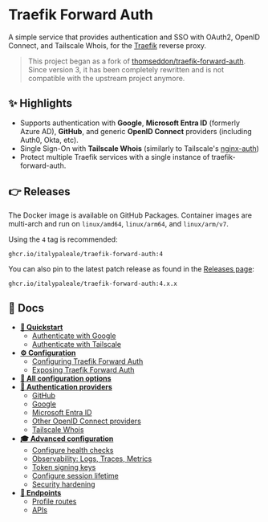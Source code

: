 # Traefik Forward Auth

A simple service that provides authentication and SSO with OAuth2, OpenID Connect, and Tailscale Whois, for the [Traefik](https://github.com/traefik/traefik) reverse proxy.

> This project began as a fork of [thomseddon/traefik-forward-auth](https://github.com/thomseddon/traefik-forward-auth). Since version 3, it has been completely rewritten and is not compatible with the upstream project anymore.

## ✨ Highlights

- Supports authentication with **Google**, **Microsoft Entra ID** (formerly Azure AD), **GitHub**, and generic **OpenID Connect** providers (including Auth0, Okta, etc).
- Single Sign-On with **Tailscale Whois** (similarly to Tailscale's [nginx-auth](https://github.com/tailscale/tailscale/tree/main/cmd/nginx-auth))
- Protect multiple Traefik services with a single instance of traefik-forward-auth.

## 👉 Releases

The Docker image is available on GitHub Packages. Container images are multi-arch and run on `linux/amd64`, `linux/arm64`, and `linux/arm/v7`.

Using the `4` tag is recommended:

```text
ghcr.io/italypaleale/traefik-forward-auth:4
```

You can also pin to the latest patch release as found in the [Releases page](https://github.com/ItalyPaleAle/traefik-forward-auth/releases):

```text
ghcr.io/italypaleale/traefik-forward-auth:4.x.x
```

## 📘 Docs

- [**🚀 Quickstart**](./docs/01-quickstart.md)
  - [Authenticate with Google](./docs/01-quickstart.md#authenticate-with-google)
  - [Authenticate with Tailscale](./docs/01-quickstart.md#authenticate-with-tailscale)
- [**⚙️ Configuration**](./docs/02-configuration.md)
  - [Configuring Traefik Forward Auth](./docs/02-configuration.md#configuring-traefik-forward-auth)
  - [Exposing Traefik Forward Auth](./docs/02-configuration.md#exposing-traefik-forward-auth)
- [**📖 All configuration options**](./docs/03-all-configuration-options.md)
- [**🔑 Authentication providers**](./docs/04-authentication-providers.md)
  - [GitHub](./docs/04-authentication-providers.md#github)
  - [Google](./docs/04-authentication-providers.md#google)
  - [Microsoft Entra ID](./docs/04-authentication-providers.md#microsoft-entra-id)
  - [Other OpenID Connect providers](./docs/04-authentication-providers.md#other-openid-connect-providers)
  - [Tailscale Whois](./docs/04-authentication-providers.md#tailscale-whois)
- [**🎓 Advanced configuration**](./docs/05-advanced-configuration.md)
  - [Configure health checks](./docs/05-advanced-configuration.md#configure-health-checks)
  - [Observability: Logs, Traces, Metrics](./docs/05-advanced-configuration.md#observability-logs-traces-metrics)
  - [Token signing keys](./docs/05-advanced-configuration.md#token-signing-keys)
  - [Configure session lifetime](./docs/05-advanced-configuration.md#configure-session-lifetime)
  - [Security hardening](./docs/05-advanced-configuration.md#security-hardening)
- [**📍 Endpoints**](./docs/06-endpoints.md)
  - [Profile routes](./docs/06-endpoints.md#profile-routes)
  - [APIs](./docs/06-endpoints.md#apis)
